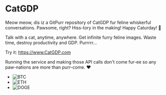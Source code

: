 # CatGDP
​Meow meow, dis iz a GitPurr repository of CatGDP fur feline whiskerful conversations. Pawsome, right? Hiss-tory in the making! Happy Caturday! 🐾 

Talk with a cat, anytime, anywhere. Get infinite furry feline images. Waste time, destroy productivity and GDP. Purrrrr...

Try it: https://www.CatGDP.com

Running the service and making those API calls don't come fur-ee so any paw-nations are more than purr-come. :heart:

- ![BTC](https://img.shields.io/badge/BTC-3F6qmL1hXxTwyusBKzCEE99xp4Xq5zS5WW-orange)
- ![ETH](https://img.shields.io/badge/ETH-0x62b51e4f3ae971338f1016f4cab52159c2aacf2a-blue)
- ![DOGE](https://img.shields.io/badge/DOGE-DJCJpk61fwKNEQgPoK7fP8frojubAjuMUZ-yellowgreen)
